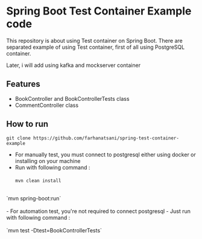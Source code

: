 # Spring Boot Test Container Example code

This repository is about using Test container on Spring Boot. There are separated example of using Test container, first of all using PostgreSQL container.

Later, i will add using kafka and mockserver container

## Features

- BookController and BookControllerTests class
- CommentController class

## How to run
`git clone https://github.com/farhanatsani/spring-test-container-example`

- For manually test, you must connect to postgresql either using docker or installing on your machine
- Run with following command :
<br /> <br />
`mvn clean install`
<br />
`mvn spring-boot:run`
<br /> <br />
- For automation test, you're not required to connect postgresql
- Just run with following command :
<br /> <br />
`mvn test -Dtest=BookControllerTests`


